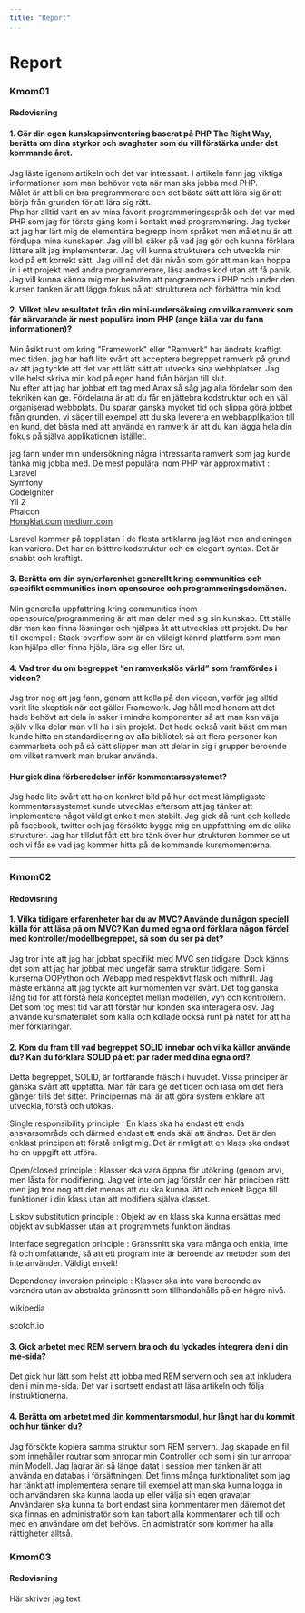 ```yaml
---
title: "Report"
...
```

Report
=========================

<h3>Kmom01</h3>

<h4>Redovisning</h4>

<div>
<h4>1. Gör din egen kunskapsinventering baserat på PHP The Right Way, berätta om dina styrkor och svagheter som du vill förstärka under det kommande året.</h4>

<p>Jag läste igenom artikeln och det var intressant. I artikeln fann jag viktiga informationer som man behöver veta när man ska jobba med PHP.<br>Målet är att bli en bra programmerare och det bästa sätt att lära sig är att börja från grunden för att lära sig rätt.<br>
Php har alltid varit en av mina favorit programmeringsspråk och det var med PHP som jag för första gång  kom i kontakt med programmering. Jag tycker att jag har lärt mig de elementära begrepp inom språket men målet nu är att fördjupa mina kunskaper. Jag vill bli säker på vad jag gör och kunna förklara lättare allt jag implementerar. Jag vill kunna strukturera och utveckla min kod på ett korrekt sätt. Jag vill nå det där nivån som gör att man kan hoppa in i ett projekt med andra programmerare, läsa andras kod utan att få panik. Jag vill kunna känna mig mer bekväm att programmera i PHP och under den kursen tanken är att lägga fokus på att strukturera och förbättra min kod.</p>
</div>

<h4>2. Vilket blev resultatet från din mini-undersökning om vilka ramverk som för närvarande är mest populära inom PHP (ange källa var du fann informationen)?</h4>
<p>Min åsikt runt om kring "Framework" eller "Ramverk" har ändrats kraftigt med tiden. jag har haft lite svårt att acceptera begreppet ramverk på grund av att jag tyckte att det var ett lätt sätt att utvecka sina webbplatser. Jag ville helst skriva min kod på egen hand från början till slut.<br>Nu efter att jag har jobbat ett tag med Anax så såg jag alla fördelar som den tekniken kan ge. Fördelarna är att du får en jättebra kodstruktur och en väl organiserad webbplats. Du sparar ganska mycket tid och slippa göra jobbet från grunden. vi säger till exempel att du ska leverera en webbapplikation till en kund, det bästa med att använda en ramverk är att du kan lägga hela din fokus på själva applikationen istället.</p>
<p>jag fann under min undersökning några intressanta ramverk som jag kunde tänka mig jobba med. De mest populära inom PHP var approximativt : <br> <b></b>Laravel<br> <b></b>Symfony<br>
<b></b>CodeIgniter<br> <b></b>Yii 2<br> <b></b>Phalcon<br>
<a href="http://www.hongkiat.com/blog/best-php-frameworks/">Hongkiat.com</a>
<a href="https://medium.com/@elitechsystems/the-most-popular-php-frameworks-in-2017-a90a1189405e">medium.com</a></p>
<p>Laravel kommer på topplistan i de flesta artiklarna jag läst men andleningen kan variera. Det har en bätttre kodstruktur och en elegant syntax. Det är snabbt och kraftigt. </p>

<h4>3. Berätta om din syn/erfarenhet generellt kring communities och specifikt communities inom opensource och programmeringsdomänen.</h4>
<p>Min generella uppfattning kring communities inom opensource/programmering är att man delar med sig sin kunskap. Ett ställe där man kan finna lösningar och hjälpas åt att utvecklas ett projekt. Du har till exempel : Stack-overflow som är en väldigt kännd plattform som man kan hjälpa eller finna hjälp, lära sig eller lära ut. </p>

<h4>4. Vad tror du om begreppet “en ramverkslös värld” som framfördes i videon?</h4>
<p>Jag tror nog att jag fann, genom att kolla på den videon, varför jag alltid varit lite skeptisk när det gäller Framework. Jag håll med honom att det hade behövt att dela in saker i mindre komponenter så att man kan välja själv vilka delar man vill ha i sin projekt. Det hade också varit bäst om man kunde hitta en standardisering av alla bibliotek så att flera personer kan sammarbeta och på så sätt slipper man att delar in sig i grupper beroende om vilket ramverk man brukar använda. </p>

<h4>Hur gick dina förberedelser inför kommentarssystemet?</h4>
<p>Jag hade lite svårt att ha en konkret bild på hur det mest lämpligaste kommentarssystemet kunde utvecklas eftersom att jag tänker att implementera något väldigt enkelt men stabilt. Jag gick då runt och kollade på facebook, twitter och jag försökte bygga mig en uppfattning om de olika strukturer. Jag har tillslut fått ett bra tänk över hur strukturen kommer se ut och vi får se vad jag kommer hitta på de kommande kursmomenterna.</p>

<hr>

<h3>Kmom02</h3>
<h4>Redovisning</h4>
<h4>1. Vilka tidigare erfarenheter har du av MVC? Använde du någon speciell källa för att läsa på om MVC? Kan du med egna ord förklara någon fördel med kontroller/modellbegreppet, så som du ser på det?</h4>

Jag tror inte att jag har jobbat specifikt med MVC sen tidigare. Dock känns det som att jag har jobbat med ungefär sama struktur tidigare. Som i kurserna OOPython och Webapp med respektivt flask och mithrill.
Jag måste erkänna att jag tyckte att kurmomenten var svårt. Det tog ganska lång tid för att förstå hela konceptet mellan modellen, vyn och kontrollern. Det som tog mest tid var att förstår hur konden ska interagera osv. Jag använde kursmaterialet som källa och kollade också runt på nätet för att ha mer förklaringar.
<h4>2. Kom du fram till vad begreppet SOLID innebar och vilka källor använde du? Kan du förklara SOLID på ett par rader med dina egna ord?</h4>

Detta begreppet, SOLID, är fortfarande fräsch i huvudet. Vissa principer är ganska svårt att uppfatta. Man får bara ge det tiden och läsa om det flera gånger tills det sitter. Principernas mål är att göra system enklare att utveckla, förstå och utökas.

Single responsibility principle : En klass ska ha endast ett enda ansvarsområde och därmed endast ett enda skäl att ändras. Det är den enklast principen att förstå enligt mig. Det är rimligt att en klass ska endast ha en uppgift att utföra.

Open/closed principle : Klasser ska vara öppna för utökning (genom arv), men låsta för modifiering. Jag vet inte om jag förstår den här principen rätt men jag tror nog att det menas att du ska kunna lätt och enkelt lägga till funktioner i din klass utan att modifiera själva klasset.

Liskov substitution principle : Objekt av en klass ska kunna ersättas med objekt av subklasser utan att programmets funktion ändras.

Interface segregation principle : Gränssnitt ska vara många och enkla, inte få och omfattande, så att ett program inte är beroende av metoder som det inte använder. Väldigt enkelt!

Dependency inversion principle : Klasser ska inte vara beroende av varandra utan av abstrakta gränssnitt som tillhandahålls på en högre nivå.

<span>wikipedia</span>

<span>scotch.io</span>
<h4>3. Gick arbetet med REM servern bra och du lyckades integrera den i din me-sida?</h4>

Det gick hur lätt som helst att jobba med REM servern och sen att inkludera den i min me-sida. Det var i sortsett endast att läsa artikeln och följa instruktionerna.

<h4>4. Berätta om arbetet med din kommentarsmodul, hur långt har du kommit och hur tänker du?</h4>

Jag försökte kopiera samma struktur som REM servern. Jag skapade en fil som innehåller routrar som anropar min Controller och som i sin tur anropar min Modell. Jag lagrar än så länge datat i session men tanken är att använda en databas i försättningen.
Det finns många funktionalitet som jag har tänkt att implementera senare till exempel att man ska kunna logga in och användaren ska kunna ladda up eller välja sin egen gravatar. Användaren ska kunna ta bort endast sina kommentarer men däremot det ska finnas en administratör som kan tabort alla kommentarer och till och med en användare om det behövs. En admistratör som kommer ha alla rättigheter alltså.


<h3>Kmom03</h3>

<h4>Redovisning</h4>

<p>
Här skriver jag text
</p>
